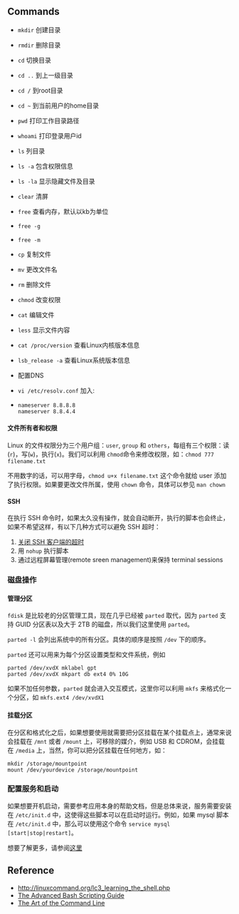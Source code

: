 ## Commands
- `mkdir` 创建目录

- `rmdir` 删除目录

- `cd` 切换目录

- `cd ..` 到上一级目录

- `cd /` 到root目录

- `cd ~` 到当前用户的home目录

- `pwd` 打印工作目录路径

- `whoami` 打印登录用户id

- `ls` 列目录

- `ls -a` 包含权限信息

- `ls -la` 显示隐藏文件及目录

- `clear` 清屏

- `free` 查看内存，默认以kb为单位

- `free -g`

- `free -m`

- `cp` 复制文件

- `mv` 更改文件名

- `rm` 删除文件

- `chmod` 改变权限

- `cat` 编辑文件

- `less` 显示文件内容

- `cat /proc/version` 查看Linux内核版本信息

- `lsb_release -a` 查看Linux系统版本信息

- 配置DNS

- `vi /etc/resolv.conf` 加入:

- ```
  nameserver 8.8.8.8
  nameserver 8.8.4.4
  ```

#### 文件所有者和权限

Linux 的文件权限分为三个用户组：`user`, `group` 和 `others`，每组有三个权限：读(`r`)，写(`w`)，执行(`x`)。我们可以利用 `chmod`命令来修改权限，如：`chmod 777 filename.txt`

不用数字的话，可以用字母，`chmod u+x filename.txt` 这个命令就给 user 添加了执行权限。如果要更改文件所属，使用 `chown` 命令，具体可以参见 `man chown`

#### SSH

在执行 SSH 命令时，如果太久没有操作，就会自动断开，执行的脚本也会终止，如果不希望这样，有以下几种方式可以避免 SSH 超时：

1.  [关闭 SSH 客户端的超时](https://docs.oseems.com/general/application/ssh/disable-timeout)
2.  用 `nohup` 执行脚本
3.  通过远程屏幕管理(remote sreen management)来保持 terminal sessions

### 磁盘操作

#### 管理分区

`fdisk` 是比较老的分区管理工具，现在几乎已经被 `parted` 取代，因为 `parted` 支持 GUID 分区表以及大于 2TB 的磁盘，所以我们这里使用 `parted`。

`parted -l` 会列出系统中的所有分区。具体的顺序是按照 `/dev` 下的顺序。

`parted` 还可以用来为每个分区设置类型和文件系统，例如

```
parted /dev/xvdX mklabel gpt
parted /dev/xvdX mkpart db ext4 0% 10G
```

如果不加任何参数，`parted` 就会进入交互模式，这里你可以利用 `mkfs` 来格式化一个分区，如 `mkfs.ext4 /dev/xvdX1`

#### 挂载分区

在分区和格式化之后，如果想要使用就需要把分区挂载在某个挂载点上，通常来说会挂载在 `/mnt` 或者 `/mount` 上，可移除的媒介，例如 USB 和 CDROM，会挂载在 `/media` 上，当然，你可以把分区挂载在任何地方，如：

```
mkdir /storage/mountpoint
mount /dev/yourdevice /storage/mountpoint
```

### 配置服务和启动

如果想要开机启动，需要参考应用本身的帮助文档，但是总体来说，服务需要安装在 `/etc/init.d` 中，这使得这些脚本可以在启动时运行。例如，如果 mysql 脚本在 `/etc/init.d` 中，那么可以使用这个命令 `service mysql [start|stop|restart]`。

想要了解更多，请参阅[这里](http://www.tldp.org/HOWTO/HighQuality-Apps-HOWTO/boot.html)

## Reference

-   http://linuxcommand.org/lc3_learning_the_shell.php
-   [The Advanced Bash Scripting Guide](http://tldp.org/LDP/abs/html/)
-   [The Art of the Command Line](https://github.com/jlevy/the-art-of-command-line)


